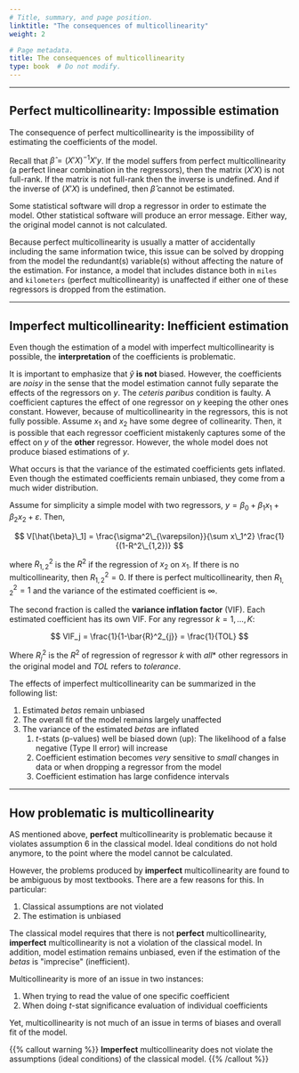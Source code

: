 ```yaml
---
# Title, summary, and page position.
linktitle: "The consequences of multicollinearity"
weight: 2

# Page metadata.
title: The consequences of multicollinearity
type: book  # Do not modify.
---
```




---

## Perfect multicollinearity: Impossible estimation

The consequence of perfect multicollinearity is the impossibility of estimating the coefficients of the model.

Recall that $\hat{\beta} = (X'X)^{-1} X'y$. If the model suffers from perfect multicollinearity (a perfect linear combination in the regressors), then the matrix $(X'X)$ is not full-rank. If the matrix is not full-rank then the inverse is undefined. And if the inverse of $(X'X)$ is undefined, then $\hat{\beta}$ cannot be estimated.

Some statistical software will drop a regressor in order to estimate the model. Other statistical software will produce an error message. Either way, the original model cannot is not calculated.

Because perfect multicollinearity is usually a matter of accidentally including the same information twice, this issue can be solved by dropping from the model the redundant(s) variable(s) without affecting the nature of the estimation. For instance, a model that includes distance both in `miles` and `kilometers` (perfect multicollinearity) is unaffected if either one of these regressors is dropped from the estimation.

---

## Imperfect multicollinearity: Inefficient estimation

Even though the estimation of a model with imperfect multicollinearity is possible, the **interpretation** of the coefficients is problematic.

It is important to emphasize that $\hat{y}$ **is not** biased. However, the coefficients are *noisy* in the sense that the model estimation cannot fully separate the effects of the regressors on $y$. The *ceteris paribus* condition is faulty. A coefficient captures the effect of one regressor on $y$ keeping the other ones constant. However, because of multicollinearity in the regressors, this is not fully possible. Assume $x_1$ and $x_2$ have some degree of collinearity. Then, it is possible that each regressor coefficient mistakenly captures some of the effect on $y$ of the **other** regressor. However, the whole model does not produce biased estimations of $y$.

What occurs is that the variance of the estimated coefficients gets inflated. Even though the estimated coefficients remain unbiased, they come from a much wider distribution. 

Assume for simplicity a simple model with two regressors, $y = \beta_0 + \beta_1 x_1 + \beta_2 x_2 + \varepsilon$. Then,

$$
V[\hat{\beta}\_1] = \frac{\sigma^2\_{\varepsilon}}{\sum x\_1^2} \frac{1}{(1-R^2\_{1,2})}
$$

where $R^2_{1,2}$ is the $R^2$ if the regression of $x_2$ on $x_1$. If there is no multicollinearity, then $R^2_{1,2}=0$. If there is perfect multicollinearity, then $R^2_{1,2}=1$ and the variance of the estimated coefficient is $\infty$.

The second fraction is called the **variance inflation factor** (VIF). Each estimated coefficient has its own VIF. For any regressor $k = 1,...,K$:

$$
VIF_j = \frac{1}{1-\bar{R}^2_{j}} = \frac{1}{TOL}
$$

Where $R^2_{j}$ is the $R^2$ of regression of regressor $k$ with *all** other regressors in the original model and $TOL$ refers to *tolerance*.

The effects of imperfect multicollinearity can be summarized in the following list:

1. Estimated $betas$ remain unbiased
2. The overall fit of the model remains largely unaffected
3. The variance of the estimated $betas$ are inflated
   1. $t$-stats (p-values) well be biased down (up): The likelihood of a false negative (Type II error) will increase
   2. Coefficient estimation becomes *very* sensitive to *small* changes in data or when dropping a regressor from the model
   3. Coefficient estimation has large confidence intervals

---

## How problematic is multicollinearity

AS mentioned above, **perfect** multicollinearity is problematic because it violates assumption 6 in the classical model. Ideal conditions do not hold anymore, to the point where the model cannot be calculated.

However, the problems produced by **imperfect** multicollinearity are found to be ambiguous by most textbooks. There are a few reasons for this. In particular:

1. Classical assumptions are not violated
2. The estimation is unbiased

The classical model requires that there is not **perfect** multicollinearity, **imperfect** multicollinearity is not a violation of the classical model. In addition, model estimation remains unbiased, even if the estimation of the $betas$ is "imprecise" (inefficient).

Multicollinearity is more of an issue in two instances:

1. When trying to read the value of one specific coefficient
2. When doing $t$-stat significance evaluation of individual coefficients

Yet, multicollinearity is not much of an issue in terms of biases and overall fit of the model.

{{% callout warning %}}
**Imperfect** multicollinearity does not violate the assumptions (ideal conditions) of the classical model.
{{% /callout %}}